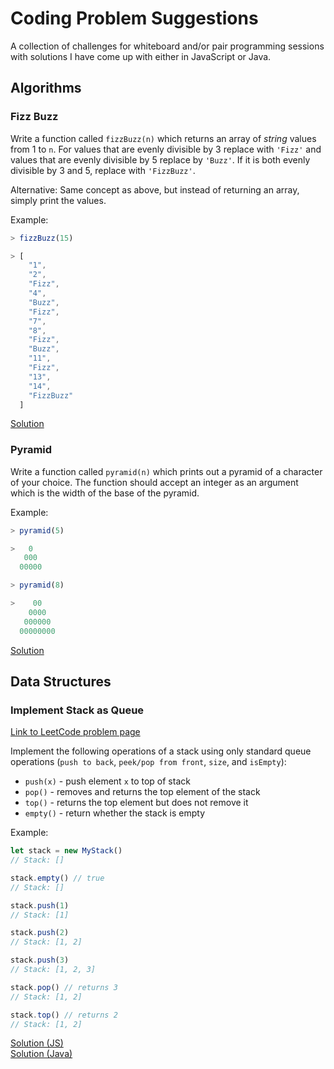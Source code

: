 # Coding Problem Suggestions

A collection of challenges for whiteboard and/or pair programming sessions with solutions I have come up with either in JavaScript or Java.

## Algorithms

### Fizz Buzz ###

Write a function called `fizzBuzz(n)` which returns an array of *string* values from 1 to `n`. For values that are evenly divisible by 3 replace with `'Fizz'` and values that are evenly divisible by 5 replace by `'Buzz'`. If it is both evenly divisible by 3 and 5, replace with `'FizzBuzz'`.

Alternative: Same concept as above, but instead of returning an array, simply print the values.

Example:
```js
> fizzBuzz(15)

> [
    "1",
    "2",
    "Fizz",
    "4",
    "Buzz",
    "Fizz",
    "7",
    "8",
    "Fizz",
    "Buzz",
    "11",
    "Fizz",
    "13",
    "14",
    "FizzBuzz"
  ]
```
[Solution](https://github.com/christopher-tse/CodingProblems/blob/master/solutions/fizzbuzz.js)

### Pyramid ###

Write a function called `pyramid(n)` which prints out a pyramid of a character of your choice. The function should accept an integer as an argument which is the width of the base of the pyramid.

Example:
```js
> pyramid(5)

>   0
   000
  00000

> pyramid(8)

>    00
    0000
   000000
  00000000
```
[Solution](https://github.com/christopher-tse/CodingProblems/blob/master/solutions/pyramid.js)

## Data Structures

### Implement Stack as Queue
[Link to LeetCode problem page](https://leetcode.com/problems/implement-stack-using-queues/tabs/description)

Implement the following operations of a stack using only standard queue operations (`push to back`, `peek/pop from front`, `size`, and `isEmpty`):
- `push(x)` - push element `x` to top of stack
- `pop()` - removes and returns the top element of the stack
- `top()` - returns the top element but does not remove it
- `empty()` - return whether the stack is empty

Example:

```js
let stack = new MyStack()
// Stack: []

stack.empty() // true
// Stack: []

stack.push(1)
// Stack: [1]

stack.push(2)
// Stack: [1, 2]

stack.push(3)
// Stack: [1, 2, 3]

stack.pop() // returns 3
// Stack: [1, 2]

stack.top() // returns 2
// Stack: [1, 2]
```

[Solution (JS)](https://github.com/christopher-tse/CodingProblems/blob/master/solutions/stackasqueue.js)  
[Solution (Java)](https://github.com/christopher-tse/CodingProblems/blob/master/solutions/stackasqueue.java)
